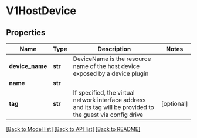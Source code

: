 # V1HostDevice

## Properties
Name | Type | Description | Notes
------------ | ------------- | ------------- | -------------
**device_name** | **str** | DeviceName is the resource name of the host device exposed by a device plugin | 
**name** | **str** |  | 
**tag** | **str** | If specified, the virtual network interface address and its tag will be provided to the guest via config drive | [optional] 

[[Back to Model list]](../README.md#documentation-for-models) [[Back to API list]](../README.md#documentation-for-api-endpoints) [[Back to README]](../README.md)


